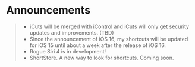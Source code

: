# Announcements

> - iCuts will be merged with iControl and iCuts will only get security updates and improvements. (TBD)
> - Since the announcement of iOS 16, my shortcuts will be updated for iOS 15 until about a week after the release of iOS 16.
> - Rogue Siri 4 is in development!
> - ShortStore. A new way to look for shortcuts. Coming soon.
